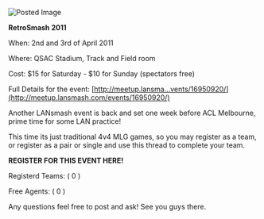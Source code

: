![Posted Image](http://lansmash.com/wp-content/themes/lansmash/images/lansmash-bgu-logo.png)





**RetroSmash 2011**





When: 2nd and 3rd of April 2011





Where: QSAC Stadium, Track and Field room





Cost: $15 for Saturday - $10 for Sunday (spectators free)




Full Details for the event: 
[http://meetup.lansma...vents/16950920/](http://meetup.lansmash.com/events/16950920/)




Another LANsmash event is back and set one week before ACL Melbourne, prime time for some LAN practice!


This time its just traditional 4v4 MLG games, so you may register as a team, or register as a pair or single and use this thread to complete your team.



**REGISTER FOR THIS EVENT HERE!**




Registerd Teams: ( 0 )





Free Agents: ( 0 )





Any questions feel free to post and ask! See you guys there.
